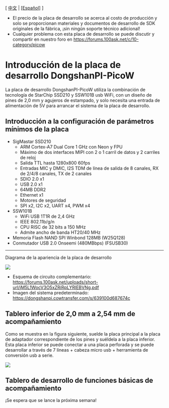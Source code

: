 [ [中文](https://dongshanpi.com/DongshanPi-PicoW/01-BoardIntroduction/) | [[Español]](https://dongshanpi.com/DongshanPi-PicoW/01-BoardIntroduction.ES) ]

* El precio de la placa de desarrollo se acerca al costo de producción y solo se proporcionan materiales y documentos de desarrollo de SDK originales de la fábrica, ¡sin ningún soporte técnico adicional!
* Cualquier problema con esta placa de desarrollo se puede discutir y compartir en nuestro foro en https://forums.100ask.net/c/10-category/picow

# Introducción de la placa de desarrollo DongshanPI-PicoW

La placa de desarrollo DongshanPI-PicoW utiliza la combinación de tecnología de StarChip SSD210 y SSW101B usb WiFi, con un diseño de pines de 2,0 mm y agujeros de estampado, y solo necesita una entrada de alimentación de 5V para arrancar el sistema de la placa de desarrollo.

## Introducción a la configuración de parámetros mínimos de la placa

* SigMastar SSD210
  * ARM Cortex-A7 Dual Core 1 GHz con Neon y FPU
  * Máximo de dos interfaces MIPI con 2 o 1 carril de datos y 2 carriles de reloj
  * Salida TTL hasta 1280x800 60fps
  * Entradas MIC y DMIC, I2S TDM de línea de salida de 8 canales, RX de 2/4/8 canales, TX de 2 canales
  * SDIO 2.0 x1
  * USB 2.0 x1
  * 64MB DDR2
  * Ethernet x1
  * Motores de seguridad
  * SPI x2, I2C x2, UART x4, PWM x4
* SSW101B
  * WiFi USB 1T1R de 2,4 GHz
  * IEEE 802.11b/g/n
  * CPU RISC de 32 bits a 150 MHz
  * Admite ancho de banda HT20/40 MHz
* Memoria Flash NAND SPI Winbond 128MB (W25Q128)
* Conmutador USB 2.0 Onseemi (480MBbps) (FSUSB30)

----

Diagrama de la apariencia de la placa de desarrollo
 

![](https://cdn.staticaly.com/gh/DongshanPI/Docs-Photos@master/DongshanPI-PicoW/DongshanPI-PicoW-TOP.png)



* Esquema de circuito complementario: https://forums.100ask.net/uploads/short-url/jM5L1WocV3O5xZRiRpLYRlEBVNg.pdf
* Imagen del sistema predeterminado: https://dongshanpi.cowtransfer.com/s/639100d687674c



## Tablero inferior de 2,0 mm a 2,54 mm de acompañamiento

Como se muestra en la figura siguiente, suelde la placa principal a la placa de adaptador correspondiente de los pines y suéldela a la placa inferior. Esta placa inferior se puede conectar a una placa perforada y se puede desarrollar a través de 7 líneas + cabeza micro usb + herramienta de conversión usb a serie.


![](https://cdn.staticaly.com/gh/DongshanPI/Docs-Photos@master/DongshanPI-PicoW/DongshanPI-PicoW-FlashUsb.png)



## Tablero de desarrollo de funciones básicas de acompañamiento

¡Se espera que se lance la próxima semana!

